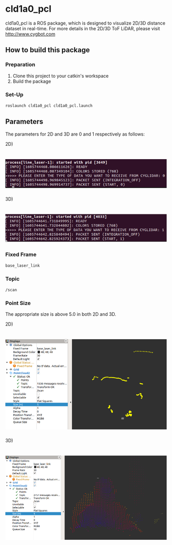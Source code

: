 # cld1a0_pcl
cld1a0_pcl is a ROS package, which is designed to visualize 2D/3D distance dataset in real-time.
For more details in the 2D/3D ToF LiDAR, please visit http://www.cygbot.com

## How to build this package
### Preparation
1) Clone this project to your catkin's workspace
2) Build the package
### Set-Up
```bash
roslaunch cld1a0_pcl cld1a0_pcl.launch
```

## Parameters
The parameters for 2D and 3D are 0 and 1 respectively as follows:

2D)
<h1 align="left">
  <img src="screenshots/param_2d.png" width="600"/>
</h1>

3D)
<h1 align="left">
  <img src="screenshots/param_3d.png" width="600"/>
</h1>

### Fixed Frame
```bash
base_laser_link
```
### Topic
```bash
/scan
```
### Point Size
The appropriate size is above 5.0 in both 2D and 3D.

2D)
<h1 align="center">
  <img src="screenshots/pcl_2d.png" width="800"/>
</h1>

3D)
<h1 align="center">
  <img src="screenshots/pcl_3d.png" width="800"/>
</h1>
